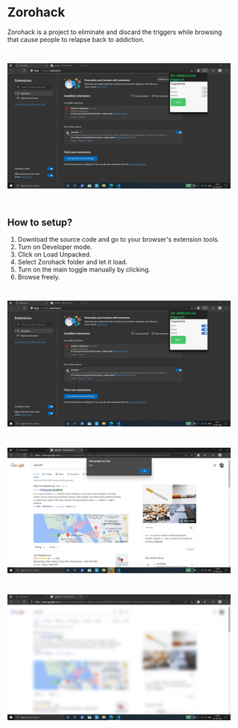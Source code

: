 # Zorohack

Zorohack is a project to eliminate and discard the triggers while browsing that cause people to relapse back to addiction.

<br/>

![mainpic](11.JPG?raw=true)

<br/>

## How to setup?

1. Download the source code and go to your browser's extension tools.
2. Turn on Developer mode.
3. Click on Load Unpacked.
4. Select Zorohack folder and let it load.
5. Turn on the main toggle manually by clicking.
6. Browse freely.

<br/>

![ext](12.JPG?raw=true)

<br/>

![text](13.JPG?raw=true)

<br/>

![blur](14.JPG?raw=true)

<br/>
